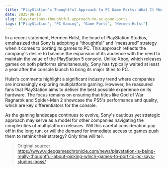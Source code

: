 ```yaml
---
title: "PlayStation's Thoughtful Approach to PC Game Ports: What It Means for Gamers"
date: 2025-06-13
slug: playstations-thoughtful-approach-to-pc-game-ports
tags: ["PlayStation", "PC Gaming", "Game Ports", "Hermen Hulst"]
---
```


In a recent statement, Hermen Hulst, the head of PlayStation Studios, emphasized that Sony is adopting a “thoughtful” and “measured” strategy when it comes to porting its games to PC. This approach reflects the company's desire to balance the expansion of its audience with the need to maintain the value of the PlayStation 5 console. Unlike Xbox, which releases games on both platforms simultaneously, Sony has typically waited at least a year after the console launch to bring its major titles to PC.

Hulst's comments highlight a significant industry trend where companies are increasingly exploring multiplatform gaming. However, he reassured fans that PlayStation aims to deliver the best possible experience on its hardware. The focus remains on ensuring that titles like God of War Ragnarok and Spider-Man 2 showcase the PS5's performance and quality, which are key differentiators for the console.

As the gaming landscape continues to evolve, Sony's cautious yet strategic approach may serve as a model for other companies navigating the complexities of multiplatform releases. Will this careful consideration pay off in the long run, or will the demand for immediate access to games push them to rethink their strategy? Only time will tell.

> Original source: https://www.videogameschronicle.com/news/playstation-is-being-really-thoughtful-about-picking-which-games-to-port-to-pc-says-studios-boss/